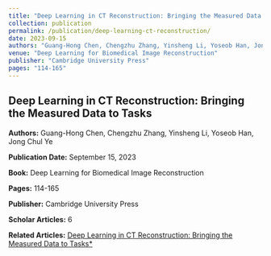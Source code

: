 ```yaml
---
title: "Deep Learning in CT Reconstruction: Bringing the Measured Data to Tasks"
collection: publication
permalink: /publication/deep-learning-ct-reconstruction/
date: 2023-09-15
authors: "Guang-Hong Chen, Chengzhu Zhang, Yinsheng Li, Yoseob Han, Jong Chul Ye"
venue: "Deep Learning for Biomedical Image Reconstruction"
publisher: "Cambridge University Press"
pages: "114-165"
---
```


## Deep Learning in CT Reconstruction: Bringing the Measured Data to Tasks

**Authors:** Guang-Hong Chen, Chengzhu Zhang, Yinsheng Li, Yoseob Han, Jong Chul Ye

**Publication Date:** September 15, 2023

**Book:** Deep Learning for Biomedical Image Reconstruction

**Pages:** 114-165

**Publisher:** Cambridge University Press

**Scholar Articles:** 6

**Related Articles:** [Deep Learning in CT Reconstruction: Bringing the Measured Data to Tasks*](#)
